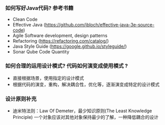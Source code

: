 ### 如何写好Java代码? 参考书籍

- Clean Code
- Effective Java (https://github.com/jbloch/effective-java-3e-source-code)
- Agile Software development, design patterns
- Refactoring (https://refactoring.com/catalog/)
- Java Style Guide (https://google.github.io/styleguide/)
- Sonar Qube Code Quantity

### 如何合理的运用设计模式? 代码如何演变成使用模式 ?

- 直接根据场景，使用指定的设计模式
- 根据代码的演变，重构，解决耦合性，优化等，逐渐演变成特定的设计模式

### 设计原则补充

- 迪米特法则：Law Of Demeter，最少知识原则(The Least Knowledge Principle)
  一个对象应该对其他对象保持最少的了解，一种降低耦合的设计